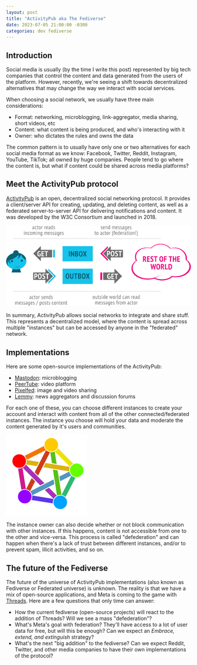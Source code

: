 ```yaml
---
layout: post
title: "ActivityPub aka The Fediverse"
date: 2023-07-05 21:00:00 -0300
categories: dev fediverse
---
```


## Introduction

Social media is usually (by the time I write this post) represented by big tech companies that control the content and data generated from the users of the platform. However, recently, we're seeing a shift towards decentralized alternatives that may change the way we interact with social services.

When choosing a social network, we usually have three main considerations:

- Format: networking, microblogging, link-aggregator, media sharing, short videos, etc
- Content: what content is being produced, and who's interacting with it
- Owner: who dictates the rules and owns the data

The common pattern is to usually have only one or two alternatives for each social media format as we know: Facebook, Twitter, Reddit, Instagram, YouTube, TikTok; all owned by huge companies. People tend to go where the content is, but what if content could be shared across media platforms?

## Meet the ActivityPub protocol

[ActivityPub](https://activitypub.rocks/) is an open, decentralized social networking protocol. It provides a client/server API for creating, updating, and deleting content, as well as a federated server-to-server API for delivering notifications and content. It was developed by the W3C Consortium and launched in 2018.

![ActivityPub](/assets/activity-pub.png)

In summary, ActivityPub allows social networks to integrate and share stuff. This represents a decentralized model, where the content is spread across multiple "instances" but can be accessed by anyone in the "federated" network.

## Implementations

Here are some open-source implementations of the ActivityPub:

- [Mastodon](https://joinmastodon.org): microblogging
- [PeerTube](https://joinpeertube.org): video platform
- [Pixelfed](https://pixelfed.org): image and video sharing
- [Lemmy](https://join-lemmy.org): news aggregators and discussion forums

For each one of these, you can choose different instances to create your account and interact with content from all of the other connected/federated instances. The instance you choose will hold your data and moderate the content generated by it's users and communities.

![Fediverse](/assets/fediverse.png)

The instance owner can also decide whether or not block communication with other instances. If this happens, content is not accessible from one to the other and vice-versa. This process is called "defederation" and can happen when there's a lack of trust between different instances, and/or to prevent spam, illicit activities, and so on.

## The future of the Fediverse

The future of the universe of ActivityPub implementations (also known as Fediverse or Federated universe) is unknown. The reality is that we have a mix of open-source applications, and Meta is coming to the game with [Threads](threads.net). Here are a few questions that only time can answer:

- How the current fediverse (open-source projects) will react to the addition of Threads? Will we see a mass "defederation"?
- What's Meta's goal with federation? They'll have access to a lot of user data for free, but will this be enough? Can we expect an _Embrace, extend, and extinguish_ strategy?
- What's the next "big addition" to the fediverse? Can we expect Reddit, Twitter, and other media companies to have their own implementations of the protocol?
